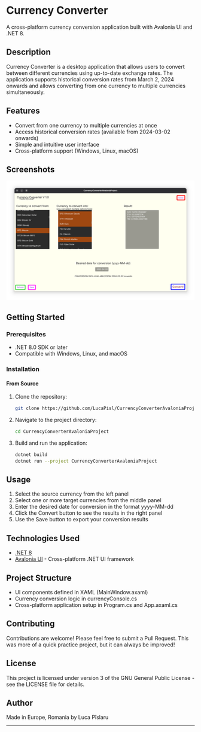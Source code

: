 # Currency Converter

A cross-platform currency conversion application built with Avalonia UI and .NET 8.

## Description

Currency Converter is a desktop application that allows users to convert between different currencies using up-to-date exchange rates. The application supports historical conversion rates from March 2, 2024 onwards and allows converting from one currency to multiple currencies simultaneously.

## Features

- Convert from one currency to multiple currencies at once
- Access historical conversion rates (available from 2024-03-02 onwards)
- Simple and intuitive user interface
- Cross-platform support (Windows, Linux, macOS)

## Screenshots

![Screenshot1](https://github.com/LucaPisl/CurrencyConverterAvalonia/blob/master/CurrencyConverterAvaloniaProject/Screenshots/CurrencyConverterSS1.png?raw=true)

## Getting Started

### Prerequisites

- .NET 8.0 SDK or later
- Compatible with Windows, Linux, and macOS

### Installation

#### From Source

1. Clone the repository:
   ```bash
   git clone https://github.com/LucaPisl/CurrencyConverterAvaloniaProject.git
   ```

2. Navigate to the project directory:
   ```bash
   cd CurrencyConverterAvaloniaProject
   ```

3. Build and run the application:
   ```bash
   dotnet build
   dotnet run --project CurrencyConverterAvaloniaProject
   ```

## Usage

1. Select the source currency from the left panel
2. Select one or more target currencies from the middle panel
3. Enter the desired date for conversion in the format yyyy-MM-dd
4. Click the Convert button to see the results in the right panel
5. Use the Save button to export your conversion results

## Technologies Used

- [.NET 8](https://dotnet.microsoft.com/en-us/)
- [Avalonia UI](https://avaloniaui.net/) - Cross-platform .NET UI framework

## Project Structure

- UI components defined in XAML (MainWindow.axaml)
- Currency conversion logic in currencyConsole.cs
- Cross-platform application setup in Program.cs and App.axaml.cs

## Contributing

Contributions are welcome! Please feel free to submit a Pull Request. This was more of a quick practice project, but it can always be improved!

## License

This project is licensed under version 3 of the GNU General Public License - see the LICENSE file for details.

## Author

Made in Europe, Romania by Luca Pîslaru

---
